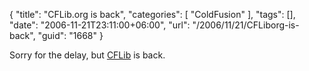 {
	"title": "CFLib.org is back",
	"categories": [
		"ColdFusion"
	],
	"tags": [],
	"date": "2006-11-21T23:11:00+06:00",
	"url": "/2006/11/21/CFLiborg-is-back",
	"guid": "1668"
}

Sorry for the delay, but <a href="http://www.cflib.org">CFLib</a> is back.